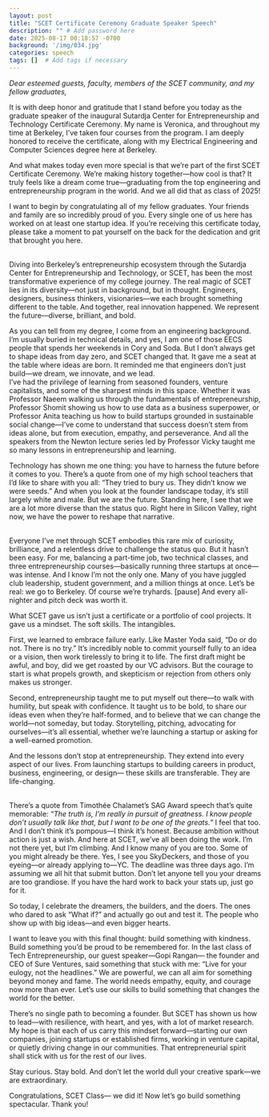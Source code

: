 ```yaml
---
layout: post
title: "SCET Certificate Ceremony Graduate Speaker Speech"
description: "" # Add password here
date: 2025-08-17 00:18:57 -0700
background: '/img/034.jpg'
categories: speech
tags: []  # Add tags if necessary
---
```


_Dear esteemed guests, faculty, members of the SCET community, and my fellow graduates,_

It is with deep honor and gratitude that I stand before you today as the graduate speaker of the inaugural Sutardja Center for Entrepreneurship and Technology Certificate Ceremony. My name is Veronica, and throughout my time at Berkeley, I’ve taken four courses from the program. I am deeply honored to receive the certificate, along with my Electrical Engineering and Computer Sciences degree here at Berkeley. <br>

And what makes today even more special is that we’re part of the first SCET Certificate Ceremony. We’re making history together—how cool is that? It truly feels like a dream come true—graduating from the top engineering and entrepreneurship program in the world. And we all did that as class of 2025!<br>

I want to begin by congratulating all of my fellow graduates. Your friends and family are so incredibly proud of you. Every single one of us here has worked on at least one startup idea. If you’re receiving this certificate today, please take a moment to pat yourself on the back for the dedication and grit that brought you here.
<br> <br>


Diving into Berkeley’s entrepreneurship ecosystem through the Sutardja Center for Entrepreneurship and Technology, or SCET, has been the most transformative experience of my college journey. The real magic of SCET lies in its diversity—not just in background, but in thought. Engineers, designers, business thinkers, visionaries—we each brought something different to the table. And together, real innovation happened. We represent the future—diverse, brilliant, and bold.<br>

As you can tell from my degree, I come from an engineering background. I’m usually buried in technical details, and yes, I am one of those EECS people that spends her weekends in Cory and Soda. But I don’t always get to shape ideas from day zero, and SCET changed that. It gave me a seat at the table where ideas are born. It reminded me that engineers don’t just build—we dream, we innovate, and we lead.<br>
I’ve had the privilege of learning from seasoned founders, venture capitalists, and some of the sharpest minds in this space. Whether it was Professor Naeem walking us through the fundamentals of entrepreneurship, Professor Shomit showing us how to use data as a business superpower, or Professor Anita teaching us how to build startups grounded in sustainable social change—I’ve come to understand that success doesn’t stem from ideas alone, but from execution, empathy, and perseverance. And all the speakers from the Newton lecture series led by Professor Vicky taught me so many lessons in entrepreneurship and learning. <br>

Technology has shown me one thing: you have to harness the future before it comes to you. There’s a quote from one of my high school teachers that I’d like to share with you all: “They tried to bury us. They didn’t know we were seeds.” And when you look at the founder landscape today, it’s still largely white and male. But we are the future. Standing here, I see that we are a lot more diverse than the status quo. Right here in Silicon Valley, right now, we have the power to reshape that narrative.
<br> <br>

Everyone I’ve met through SCET embodies this rare mix of curiosity, brilliance, and a relentless drive to challenge the status quo. But it hasn’t been easy. For me, balancing a part-time job, two technical classes, and three entrepreneurship courses—basically running three startups at once—was intense. And I know I’m not the only one. Many of you have juggled club leadership, student government, and a million things at once. Let’s be real: we go to Berkeley. Of course we’re tryhards. [pause] And every all-nighter and pitch deck was worth it.<br>

What SCET gave us isn’t just a certificate or a portfolio of cool projects. It gave us a mindset. The soft skills. The intangibles.<br>

First, we learned to embrace failure early. Like Master Yoda said, “Do or do not. There is no try.” It’s incredibly noble to commit yourself fully to an idea or a vision, then work tirelessly to bring it to life. The first draft might be awful, and boy, did we get roasted by our VC advisors. But the courage to start is what propels growth, and skepticism or rejection from others only makes us stronger.<br>

Second, entrepreneurship taught me to put myself out there—to walk with humility, but speak with confidence. It taught us to be bold, to share our ideas even when they’re half-formed, and to believe that we can change the world—not someday, but today. Storytelling, pitching, advocating for ourselves—it’s all essential, whether we’re launching a startup or asking for a well-earned promotion.<br>

And the lessons don’t stop at entrepreneurship. They extend into every aspect of our lives. From launching startups to building careers in product, business, engineering, or design— these skills are transferable. They are life-changing.
<br> <br>

There’s a quote from Timothée Chalamet’s SAG Award speech that’s quite memorable: _“The truth is, I’m really in pursuit of greatness. I know people don’t usually talk like that, but I want to be one of the greats.”_ I feel that too. And I don’t think it’s pompous—I think it’s honest. Because ambition without action is just a wish. And here at SCET, we’ve all been doing the work. I’m not there yet, but I’m climbing. And I know many of you are too. Some of you might already be there. Yes, I see you SkyDeckers, and those of you eyeing—or already applying to—YC. The deadline was three days ago. I’m assuming we all hit that submit button. Don’t let anyone tell you your dreams are too grandiose. If you have the hard work to back your stats up, just go for it. <br>

So today, I celebrate the dreamers, the builders, and the doers. The ones who dared to ask “What if?” and actually go out and test it. The people who show up with big ideas—and even bigger hearts.<br>

I want to leave you with this final thought: build something with kindness. Build something you’d be proud to be remembered for. In the last class of Tech Entrepreneurship, our guest speaker—Gopi Rangan— the founder and CEO of Sure Ventures, said something that stuck with me: “Live for your eulogy, not the headlines.” We are powerful, we can all aim for something beyond money and fame. The world needs empathy, equity, and courage now more than ever. Let’s use our skills to build something that changes the world for the better. <br>

There’s no single path to becoming a founder. But SCET has shown us how to lead—with resilience, with heart, and yes, with a lot of market research. My hope is that each of us carry this mindset forward—starting our own companies, joining startups or established firms, working in venture capital, or quietly driving change in our communities. That entrepreneurial spirit shall stick with us for the rest of our lives. <br>

Stay curious. Stay bold. And don’t let the world dull your creative spark—we are extraordinary.<br>

Congratulations, SCET Class— we did it! Now let’s go build something spectacular. Thank you!
